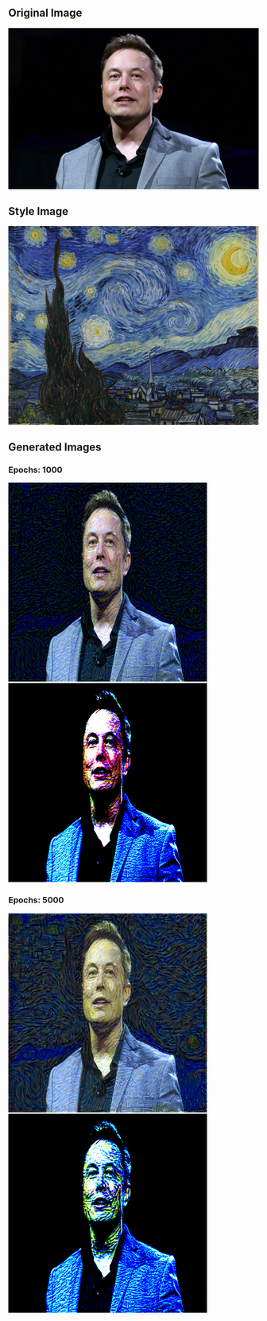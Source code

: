 ## Original Image
![](elon.jpg)


## Style Image
![](painting.jpeg)




## Generated Images
### Epochs: 1000
![](dream.png)
![](dream10.png)


### Epochs: 5000
![](elon1.png)
![](elon0.png)
